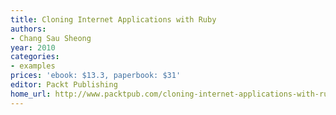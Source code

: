 ```yaml
---
title: Cloning Internet Applications with Ruby
authors:
- Chang Sau Sheong
year: 2010
categories:
- examples
prices: 'ebook: $13.3, paperbook: $31'
editor: Packt Publishing
home_url: http://www.packtpub.com/cloning-internet-applications-with-ruby/book
---
```

